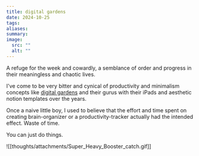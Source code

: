 ```yaml
---
title: digital gardens
date: 2024-10-25
tags: 
aliases: 
summary: 
image:
  src: ""
  alt: ""
---
```

A refuge for the week and cowardly, a semblance of order and progress in their meaningless and chaotic lives. 



I've come to be very bitter and cynical of productivity and minimalism concepts like [digital gardens](https://maggieappleton.com/garden-history)   and their gurus with their iPads and aesthetic notion templates over the years. 


Once a naive little boy, I used to believe that the effort and time spent on creating brain-organizer or a productivity-tracker actually had the intended effect. Waste of time. 


You can just do things. 

![[thoughts/attachments/Super_Heavy_Booster_catch.gif]]
